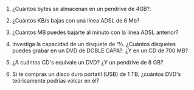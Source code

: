1. ¿Cuántos bytes se almacenan en un pendrive de 4GB?.


3. ¿Cuántos KB/s bajas con una línea ADSL de 6 Mb?


4. ¿Cuántos MB puedes bajarte al minuto con la línea ADSL anterior?


6. Investiga la capacidad de un disquete de 31⁄2.
¿Cuántos disquetes puedes grabar en un DVD de
DOBLE CAPA?. ¿Y en un CD de 700 MB?


8. ¿A cuántos CD's equivale un DVD? ¿Y un
pendrive de 8 GB?


10. Si te compras un disco duro portatil (USB) de 1
TB, ¿cuántos DVD's teóricamente podrías volcar
en él?
